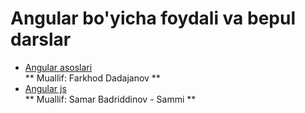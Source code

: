 # Angular bo'yicha foydali va bepul darslar
-  [Angular asoslari](https://www.youtube.com/watch?v=ImkWHGKRa-k&list=PL_WK6W0Gn1I7yfdRefzKcfpNIjYHPpi6G) <br/>
** Muallif: Farkhod Dadajanov **
-  [Angular js](https://www.youtube.com/watch?v=VK-oFlaQOKY&list=PLx6KiwtsRjcofF--LoNITvYSDpaLAv-dK) <br/>
** Muallif: Samar Badriddinov - Sammi **
